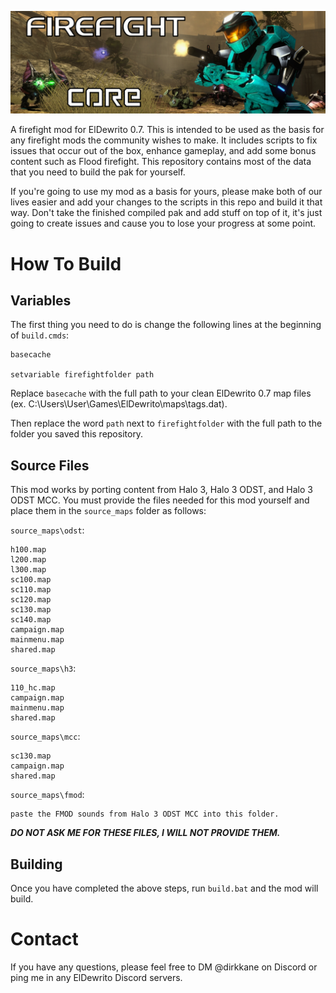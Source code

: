 ![cover photo](https://github.com/dirkkane/Firefight-Core/blob/dev/assets/preview.png?raw=true)

A firefight mod for ElDewrito 0.7. This is intended to be used as the basis for any firefight mods the community wishes to make. It includes scripts to fix issues that occur out of the box, enhance gameplay, and add some bonus content such as Flood firefight. This repository contains most of the data that you need to build the pak for yourself.

If you're going to use my mod as a basis for yours, please make both of our lives easier and add your changes to the scripts in this repo and build it that way. Don't take the finished compiled pak and add stuff on top of it, it's just going to create issues and cause you to lose your progress at some point.

# How To Build
## Variables
The first thing you need to do is change the following lines at the beginning of `build.cmds`:

```
basecache

setvariable firefightfolder path
```

Replace `basecache` with the full path to your clean ElDewrito 0.7 map files 
(ex. C:\Users\User\Games\ElDewrito\maps\tags.dat).

Then replace the word `path` next to `firefightfolder` with the full path to the folder you saved this repository.

## Source Files
This mod works by porting content from Halo 3, Halo 3 ODST, and Halo 3 ODST MCC. You must provide the files needed for this mod yourself and place them in the `source_maps` folder as follows:

`source_maps\odst`:
```
h100.map
l200.map
l300.map
sc100.map
sc110.map
sc120.map
sc130.map
sc140.map
campaign.map
mainmenu.map
shared.map
```

`source_maps\h3`:
```
110_hc.map
campaign.map
mainmenu.map
shared.map
```

`source_maps\mcc`:
```
sc130.map
campaign.map
shared.map
```

`source_maps\fmod`:
```
paste the FMOD sounds from Halo 3 ODST MCC into this folder.
```

***DO NOT ASK ME FOR THESE FILES, I WILL NOT PROVIDE THEM.***

## Building
Once you have completed the above steps, run `build.bat` and the mod will build.

# Contact
If you have any questions, please feel free to DM @dirkkane on Discord or ping me in any ElDewrito Discord servers.